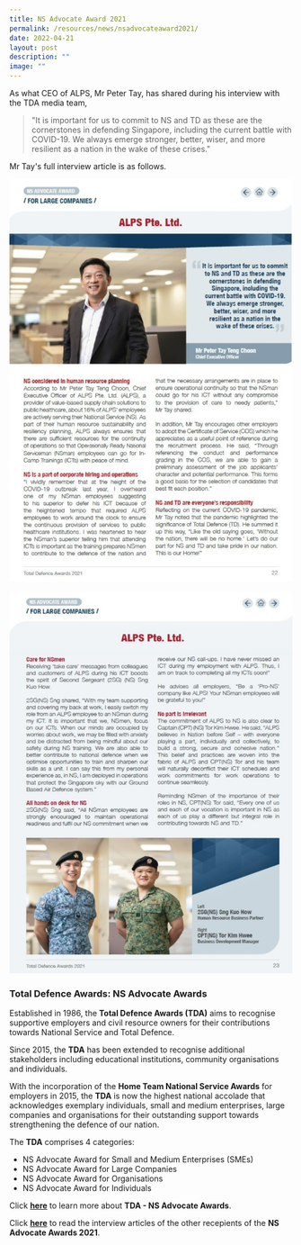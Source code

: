 ```yaml
---
title: NS Advocate Award 2021
permalink: /resources/news/nsadvocateaward2021/
date: 2022-04-21
layout: post
description: ""
image: ""
---
```

As what CEO of ALPS, Mr Peter Tay, has shared during his interview with the TDA media team,

>"It is important for us to commit to NS and TD as these are the cornerstones in defending Singapore, including the current battle with COVID-19. We always emerge stronger, better, wiser, and more resilient as a nation in the wake of these crises."
  

Mr Tay's full interview article is as follows.

![](/images/Resources/ns%202021_1.jpeg)

![](/images/Resources/ns%202021_2.jpeg)

### Total Defence Awards: NS Advocate Awards

Established in 1986, the **Total Defence Awards (TDA)** aims to recognise supportive employers and civil resource owners for their contributions towards National Service and Total Defence.

Since 2015, the **TDA** has been extended to recognise additional stakeholders including educational institutions, community organisations and individuals.

With the incorporation of the **Home Team National Service Awards** for employers in 2015, the **TDA** is now the highest national accolade that acknowledges exemplary individuals, small and medium enterprises, large companies and organisations for their outstanding support towards strengthening the defence of our nation.

The **TDA** comprises 4 categories:

*   NS Advocate Award for Small and Medium Enterprises (SMEs)
*   NS Advocate Award for Large Companies  
*   NS Advocate Award for Organisations
*   NS Advocate Award for Individuals

Click [**here**](https://www.ns.sg/web/portal/nsmen/home/employer/employer-recognition/total-defence-awards-ns-advocate-awards) to learn more about **TDA - NS Advocate Awards**.  

Click [**here**](https://www.ns.sg/web/wcm/connect/nsmen/f38b7cf7-b455-4542-a84e-9b1f4ac8fe5e/TDA_eBook_FA_20220323_Desktop.pdf?MOD=AJPERES&CVID=n-.AbA.) to read the interview articles of the other recepients of the **NS Advocate Awards 2021**.